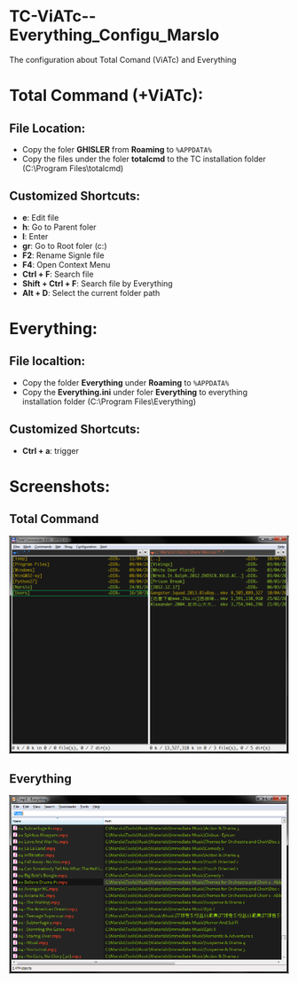 TC-ViATc--Everything_Configu_Marslo
===================================

The configuration about Total Comand (ViATc) and Everything

# Total Command (+ViATc):
## File Location:
- Copy the foler **GHISLER** from **Roaming** to `%APPDATA%`
- Copy the files under the foler **totalcmd** to the TC installation folder (C:\Program Files\totalcmd)

## Customized Shortcuts:
- **e**: Edit file
- **h**: Go to Parent foler
- **l**: Enter
- **gr**: Go to Root foler (c:\)
- **F2**: Rename Signle file
- **F4**: Open Context Menu
- **Ctrl + F**: Search file
- **Shift + Ctrl + F**: Search file by Everything
- **Alt + D**: Select the current folder path

# Everything:
## File localtion:
- Copy the folder **Everything** under **Roaming** to `%APPDATA%`
- Copy the **Everything.ini** under foler **Everything** to everything installation folder (C:\Program Files\Everything)

## Customized Shortcuts:
- **Ctrl + a**: trigger


# Screenshots:
## Total Command
![VIATC_Marslo](https://github.com/woainvzu/TC_ViATc--Everything_Configu_Marslo/blob/master/Images/Total_Command.png?raw=true)
## Everything
![Everything_Marslo](https://github.com/woainvzu/TC_ViATc--Everything_Configu_Marslo/blob/master/Images/Everything.png?raw=true)
